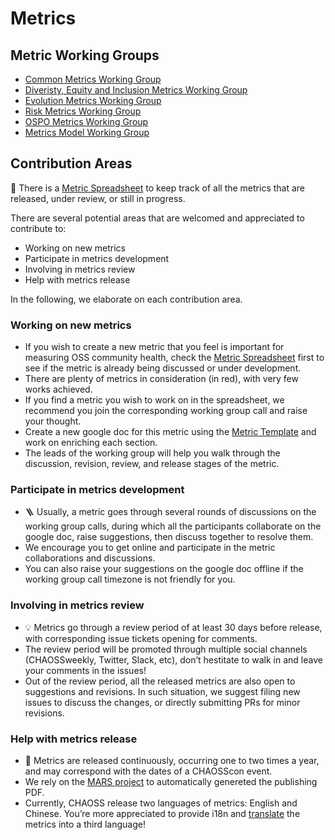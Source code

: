 
# Metrics

## Metric Working Groups
* [Common Metrics Working Group](https://github.com/chaoss/wg-common)
* [Diveristy, Equity and Inclusion Metrics Working Group](https://github.com/chaoss/wg-dei)
* [Evolution Metrics Working Group](https://github.com/chaoss/wg-evolution)
* [Risk Metrics Working Group](https://github.com/chaoss/wg-risk)
* [OSPO Metrics Working Group](https://github.com/chaoss/wg-ospo)
* [Metrics Model Working Group](https://github.com/chaoss/wg-metrics-models)

## Contribution Areas 

📌  There is a [Metric Spreadsheet](https://docs.google.com/spreadsheets/d/1tAGzUiZ9jdORKCnoDQJkOU8tQsZDCZVjcWqXYOSAFmE/edit#gid=276406255) to keep track of all the metrics that are released, under review, or still in progress.

There are several potential areas that are welcomed and appreciated to contribute to:
- Working on new metrics
- Participate in metrics development
- Involving in metrics review
- Help with metrics release

In the following, we elaborate on each contribution area.

### Working on new metrics

- If you wish to create a new metric that you feel is important for measuring OSS community health, check the [Metric Spreadsheet](https://docs.google.com/spreadsheets/d/1tAGzUiZ9jdORKCnoDQJkOU8tQsZDCZVjcWqXYOSAFmE/edit#gid=276406255) first to see if the metric is already being discussed or under development.
- There are plenty of metrics in consideration (in red), with very few works achieved.
- If you find a metric you wish to work on in the spreadsheet, we recommend you join the corresponding working group call and raise your thought.
- Create a new google doc for this metric using the [Metric Template](https://github.com/chaoss/community/blob/main/community-resources/templates/metric-template.md) and work on enriching each section.
- The leads of the working group will help you walk through the discussion, revision, review, and release stages of the metric.


### Participate in metrics development
- 🪜 Usually, a metric goes through several rounds of discussions on the working group calls, during which all the participants collaborate on the google doc, raise suggestions, then discuss together to resolve them.
- We encourage you to get online and participate in the metric collaborations and discussions.
- You can also raise your suggestions on the google doc offline if the working group call timezone is not friendly for you.


### Involving in metrics review
- 💡 Metrics go through a review period of at least 30 days before release, with corresponding issue tickets opening for comments.
- The review period will be promoted through multiple social channels (CHAOSSweekly, Twitter, Slack, etc), don’t hestitate to walk in and leave your comments in the issues!
- Out of the review period, all the released metrics are also open to suggestions and revisions. In such situation, we suggest filing new issues to discuss the changes, or directly submitting PRs for minor revisions.


### Help with metrics release
- 🎈 Metrics are released continuously, occurring one to two times a year, and may correspond with the dates of a CHAOSScon event.
- We rely on the [MARS project](https://github.com/chaoss/MARS) to automatically genereted the publishing PDF.
- Currently, CHAOSS release two languages of metrics: English and Chinese. You’re more appreciated to provide i18n and [translate](https://github.com/chaoss/translations) the metrics into a third language!


